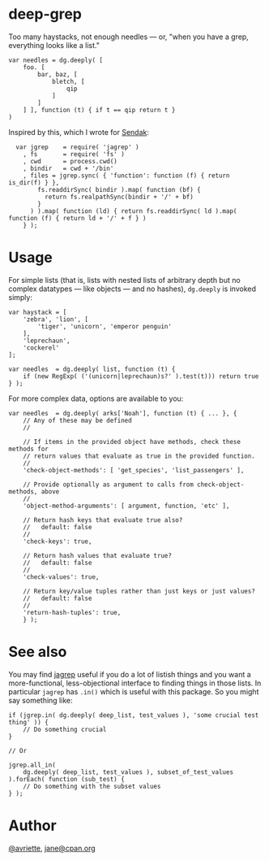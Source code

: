 deep-grep
=========

Too many haystacks, not enough needles &mdash; or, "when you have a grep,
everything looks like a list."

```
var needles = dg.deeply( [
	foo. [
		bar, baz, [
			bletch, [
				qip
			]
		]
	] ], function (t) { if t == qip return t }
)
```

Inspired by this, which I wrote for [Sendak](https://github.com/18F/Sendak):

```
  var jgrep    = require( 'jagrep' )
    , fs       = require( 'fs' )
    , cwd      = process.cwd()
    , bindir   = cwd + '/bin'
    , files = jgrep.sync( { 'function': function (f) { return is_dir(f) } },
        fs.readdirSync( bindir ).map( function (bf) {
          return fs.realpathSync(bindir + '/' + bf) 
        }
      ) ).map( function (ld) { return fs.readdirSync( ld ).map( function (f) { return ld + '/' + f } ) 
    } );
```

Usage
====

For simple lists (that is, lists with nested lists of arbitrary depth but no
complex datatypes &mdash; like objects &mdash; and no hashes), `dg.deeply` is
invoked simply:

```
var haystack = [
	'zebra', 'lion', [
		'tiger', 'unicorn', 'emperor penguin'
	],
	'leprechaun',
	'cockerel'
];

var needles  = dg.deeply( list, function (t) {
	if (new RegExp( ('(unicorn|leprechaun)s?' ).test(t))) return true
} );
```

For more complex data, options are available to you:

```
var needles  = dg.deeply( arks['Noah'], function (t) { ... }, {
	// Any of these may be defined
	//

	// If items in the provided object have methods, check these methods for
	// return values that evaluate as true in the provided function.
	//
	'check-object-methods': [ 'get_species', 'list_passengers' ],

	// Provide optionally as argument to calls from check-object-methods, above
	//
	'object-method-arguments': [ argument, function, 'etc' ],

	// Return hash keys that evaluate true also?
	//   default: false
	//
	'check-keys': true,

	// Return hash values that evaluate true?
	//   default: false
	//
	'check-values': true,

	// Return key/value tuples rather than just keys or just values?
	//   default: false
	//
	'return-hash-tuples': true,
	} );
```

See also
====

You may find [jagrep](https://github.com/avriette/jagrep) useful if you do a
lot of listish things and you want a more-functional, less-objectional
interface to finding things in those lists. In particular `jagrep` has `.in()`
which is useful with this package. So you might say something like:

```
if (jgrep.in( dg.deeply( deep_list, test_values ), 'some crucial test thing' )) {
	// Do something crucial
}

// Or

jgrep.all_in(
	dg.deeply( deep_list, test_values ), subset_of_test_values
).forEach( function (sub_test) {
	// Do something with the subset values
} );

```

Author
====

[@avriette](https://github.com/avriette), jane@cpan.org

